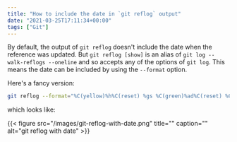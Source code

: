 ```yaml
---
title: "How to include the date in `git reflog` output"
date: "2021-03-25T17:11:34+00:00"
tags: ["Git"]
---
```


By default, the output of `git reflog` doesn't include the date when the
reference was updated. But `git reflog [show]` is an alias of `git log
--walk-reflogs --oneline` and so accepts any of the options of `git log`. This
means the date can be included by using the `--format` option.

Here's a fancy version:

```bash
git reflog --format="%C(yellow)%h%C(reset) %gs %C(green)%ad%C(reset) %C(blue)[%ar]%C(reset)"
```

which looks like:

{{< figure src="/images/git-reflog-with-date.png" title="" caption="" alt="git reflog with date" >}}
